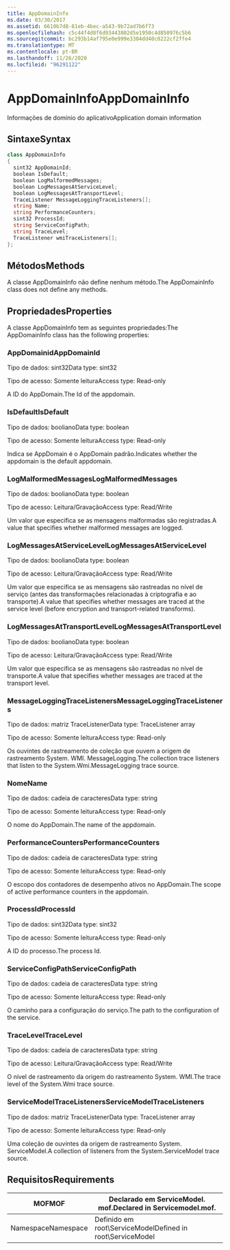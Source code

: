 ```yaml
---
title: AppDomainInfo
ms.date: 03/30/2017
ms.assetid: 6610b7d8-81eb-4bec-a543-9b72ad7b6f73
ms.openlocfilehash: c5c44f4d8f6d93443802d5e1950c4d850976c5b6
ms.sourcegitcommit: bc293b14af795e0e999e3304dd40c0222cf2ffe4
ms.translationtype: MT
ms.contentlocale: pt-BR
ms.lasthandoff: 11/26/2020
ms.locfileid: "96291122"
---
```

# <a name="appdomaininfo"></a><span data-ttu-id="4fb0e-102">AppDomainInfo</span><span class="sxs-lookup"><span data-stu-id="4fb0e-102">AppDomainInfo</span></span>

<span data-ttu-id="4fb0e-103">Informações de domínio do aplicativo</span><span class="sxs-lookup"><span data-stu-id="4fb0e-103">Application domain information</span></span>  
  
## <a name="syntax"></a><span data-ttu-id="4fb0e-104">Sintaxe</span><span class="sxs-lookup"><span data-stu-id="4fb0e-104">Syntax</span></span>  
  
```csharp
class AppDomainInfo  
{  
  sint32 AppDomainId;  
  boolean IsDefault;  
  boolean LogMalformedMessages;  
  boolean LogMessagesAtServiceLevel;  
  boolean LogMessagesAtTransportLevel;  
  TraceListener MessageLoggingTraceListeners[];  
  string Name;  
  string PerformanceCounters;  
  sint32 ProcessId;  
  string ServiceConfigPath;  
  string TraceLevel;  
  TraceListener wmiTraceListeners[];  
};  
```  
  
## <a name="methods"></a><span data-ttu-id="4fb0e-105">Métodos</span><span class="sxs-lookup"><span data-stu-id="4fb0e-105">Methods</span></span>  

 <span data-ttu-id="4fb0e-106">A classe AppDomainInfo não define nenhum método.</span><span class="sxs-lookup"><span data-stu-id="4fb0e-106">The AppDomainInfo class does not define any methods.</span></span>  
  
## <a name="properties"></a><span data-ttu-id="4fb0e-107">Propriedades</span><span class="sxs-lookup"><span data-stu-id="4fb0e-107">Properties</span></span>  

 <span data-ttu-id="4fb0e-108">A classe AppDomainInfo tem as seguintes propriedades:</span><span class="sxs-lookup"><span data-stu-id="4fb0e-108">The AppDomainInfo class has the following properties:</span></span>  
  
### <a name="appdomainid"></a><span data-ttu-id="4fb0e-109">AppDomainid</span><span class="sxs-lookup"><span data-stu-id="4fb0e-109">AppDomainId</span></span>  

 <span data-ttu-id="4fb0e-110">Tipo de dados: sint32</span><span class="sxs-lookup"><span data-stu-id="4fb0e-110">Data type: sint32</span></span>  
  
 <span data-ttu-id="4fb0e-111">Tipo de acesso: Somente leitura</span><span class="sxs-lookup"><span data-stu-id="4fb0e-111">Access type: Read-only</span></span>  
  
 <span data-ttu-id="4fb0e-112">A ID do AppDomain.</span><span class="sxs-lookup"><span data-stu-id="4fb0e-112">The Id of the appdomain.</span></span>  
  
### <a name="isdefault"></a><span data-ttu-id="4fb0e-113">IsDefault</span><span class="sxs-lookup"><span data-stu-id="4fb0e-113">IsDefault</span></span>  

 <span data-ttu-id="4fb0e-114">Tipo de dados: booliano</span><span class="sxs-lookup"><span data-stu-id="4fb0e-114">Data type: boolean</span></span>  
  
 <span data-ttu-id="4fb0e-115">Tipo de acesso: Somente leitura</span><span class="sxs-lookup"><span data-stu-id="4fb0e-115">Access type: Read-only</span></span>  
  
 <span data-ttu-id="4fb0e-116">Indica se AppDomain é o AppDomain padrão.</span><span class="sxs-lookup"><span data-stu-id="4fb0e-116">Indicates whether the appdomain is the default appdomain.</span></span>  
  
### <a name="logmalformedmessages"></a><span data-ttu-id="4fb0e-117">LogMalformedMessages</span><span class="sxs-lookup"><span data-stu-id="4fb0e-117">LogMalformedMessages</span></span>  

 <span data-ttu-id="4fb0e-118">Tipo de dados: booliano</span><span class="sxs-lookup"><span data-stu-id="4fb0e-118">Data type: boolean</span></span>  
  
 <span data-ttu-id="4fb0e-119">Tipo de acesso: Leitura/Gravação</span><span class="sxs-lookup"><span data-stu-id="4fb0e-119">Access type: Read/Write</span></span>  
  
 <span data-ttu-id="4fb0e-120">Um valor que especifica se as mensagens malformadas são registradas.</span><span class="sxs-lookup"><span data-stu-id="4fb0e-120">A value that specifies whether malformed messages are logged.</span></span>  
  
### <a name="logmessagesatservicelevel"></a><span data-ttu-id="4fb0e-121">LogMessagesAtServiceLevel</span><span class="sxs-lookup"><span data-stu-id="4fb0e-121">LogMessagesAtServiceLevel</span></span>  

 <span data-ttu-id="4fb0e-122">Tipo de dados: booliano</span><span class="sxs-lookup"><span data-stu-id="4fb0e-122">Data type: boolean</span></span>  
  
 <span data-ttu-id="4fb0e-123">Tipo de acesso: Leitura/Gravação</span><span class="sxs-lookup"><span data-stu-id="4fb0e-123">Access type: Read/Write</span></span>  
  
 <span data-ttu-id="4fb0e-124">Um valor que especifica se as mensagens são rastreadas no nível de serviço (antes das transformações relacionadas à criptografia e ao transporte).</span><span class="sxs-lookup"><span data-stu-id="4fb0e-124">A value that specifies whether messages are traced at the service level (before encryption and transport-related transforms).</span></span>  
  
### <a name="logmessagesattransportlevel"></a><span data-ttu-id="4fb0e-125">LogMessagesAtTransportLevel</span><span class="sxs-lookup"><span data-stu-id="4fb0e-125">LogMessagesAtTransportLevel</span></span>  

 <span data-ttu-id="4fb0e-126">Tipo de dados: booliano</span><span class="sxs-lookup"><span data-stu-id="4fb0e-126">Data type: boolean</span></span>  
  
 <span data-ttu-id="4fb0e-127">Tipo de acesso: Leitura/Gravação</span><span class="sxs-lookup"><span data-stu-id="4fb0e-127">Access type: Read/Write</span></span>  
  
 <span data-ttu-id="4fb0e-128">Um valor que especifica se as mensagens são rastreadas no nível de transporte.</span><span class="sxs-lookup"><span data-stu-id="4fb0e-128">A value that specifies whether messages are traced at the transport level.</span></span>  
  
### <a name="messageloggingtracelisteners"></a><span data-ttu-id="4fb0e-129">MessageLoggingTraceListeners</span><span class="sxs-lookup"><span data-stu-id="4fb0e-129">MessageLoggingTraceListeners</span></span>  

 <span data-ttu-id="4fb0e-130">Tipo de dados: matriz TraceListener</span><span class="sxs-lookup"><span data-stu-id="4fb0e-130">Data type: TraceListener array</span></span>  
  
 <span data-ttu-id="4fb0e-131">Tipo de acesso: Somente leitura</span><span class="sxs-lookup"><span data-stu-id="4fb0e-131">Access type: Read-only</span></span>  
  
 <span data-ttu-id="4fb0e-132">Os ouvintes de rastreamento de coleção que ouvem a origem de rastreamento System. WMI. MessageLogging.</span><span class="sxs-lookup"><span data-stu-id="4fb0e-132">The collection trace listeners that listen to the System.Wmi.MessageLogging trace source.</span></span>  
  
### <a name="name"></a><span data-ttu-id="4fb0e-133">Nome</span><span class="sxs-lookup"><span data-stu-id="4fb0e-133">Name</span></span>  

 <span data-ttu-id="4fb0e-134">Tipo de dados: cadeia de caracteres</span><span class="sxs-lookup"><span data-stu-id="4fb0e-134">Data type: string</span></span>  
  
 <span data-ttu-id="4fb0e-135">Tipo de acesso: Somente leitura</span><span class="sxs-lookup"><span data-stu-id="4fb0e-135">Access type: Read-only</span></span>  
  
 <span data-ttu-id="4fb0e-136">O nome do AppDomain.</span><span class="sxs-lookup"><span data-stu-id="4fb0e-136">The name of the appdomain.</span></span>  
  
### <a name="performancecounters"></a><span data-ttu-id="4fb0e-137">PerformanceCounters</span><span class="sxs-lookup"><span data-stu-id="4fb0e-137">PerformanceCounters</span></span>  

 <span data-ttu-id="4fb0e-138">Tipo de dados: cadeia de caracteres</span><span class="sxs-lookup"><span data-stu-id="4fb0e-138">Data type: string</span></span>  
  
 <span data-ttu-id="4fb0e-139">Tipo de acesso: Somente leitura</span><span class="sxs-lookup"><span data-stu-id="4fb0e-139">Access type: Read-only</span></span>  
  
 <span data-ttu-id="4fb0e-140">O escopo dos contadores de desempenho ativos no AppDomain.</span><span class="sxs-lookup"><span data-stu-id="4fb0e-140">The scope of active performance counters in the appdomain.</span></span>  
  
### <a name="processid"></a><span data-ttu-id="4fb0e-141">ProcessId</span><span class="sxs-lookup"><span data-stu-id="4fb0e-141">ProcessId</span></span>  

 <span data-ttu-id="4fb0e-142">Tipo de dados: sint32</span><span class="sxs-lookup"><span data-stu-id="4fb0e-142">Data type: sint32</span></span>  
  
 <span data-ttu-id="4fb0e-143">Tipo de acesso: Somente leitura</span><span class="sxs-lookup"><span data-stu-id="4fb0e-143">Access type: Read-only</span></span>  
  
 <span data-ttu-id="4fb0e-144">A ID do processo.</span><span class="sxs-lookup"><span data-stu-id="4fb0e-144">The process Id.</span></span>  
  
### <a name="serviceconfigpath"></a><span data-ttu-id="4fb0e-145">ServiceConfigPath</span><span class="sxs-lookup"><span data-stu-id="4fb0e-145">ServiceConfigPath</span></span>  

 <span data-ttu-id="4fb0e-146">Tipo de dados: cadeia de caracteres</span><span class="sxs-lookup"><span data-stu-id="4fb0e-146">Data type: string</span></span>  
  
 <span data-ttu-id="4fb0e-147">Tipo de acesso: Somente leitura</span><span class="sxs-lookup"><span data-stu-id="4fb0e-147">Access type: Read-only</span></span>  
  
 <span data-ttu-id="4fb0e-148">O caminho para a configuração do serviço.</span><span class="sxs-lookup"><span data-stu-id="4fb0e-148">The path to the configuration of the service.</span></span>  
  
### <a name="tracelevel"></a><span data-ttu-id="4fb0e-149">TraceLevel</span><span class="sxs-lookup"><span data-stu-id="4fb0e-149">TraceLevel</span></span>  

 <span data-ttu-id="4fb0e-150">Tipo de dados: cadeia de caracteres</span><span class="sxs-lookup"><span data-stu-id="4fb0e-150">Data type: string</span></span>  
  
 <span data-ttu-id="4fb0e-151">Tipo de acesso: Leitura/Gravação</span><span class="sxs-lookup"><span data-stu-id="4fb0e-151">Access type: Read/Write</span></span>  
  
 <span data-ttu-id="4fb0e-152">O nível de rastreamento da origem do rastreamento System. WMI.</span><span class="sxs-lookup"><span data-stu-id="4fb0e-152">The trace level of the System.Wmi trace source.</span></span>  
  
### <a name="servicemodeltracelisteners"></a><span data-ttu-id="4fb0e-153">ServiceModelTraceListeners</span><span class="sxs-lookup"><span data-stu-id="4fb0e-153">ServiceModelTraceListeners</span></span>  

 <span data-ttu-id="4fb0e-154">Tipo de dados: matriz TraceListener</span><span class="sxs-lookup"><span data-stu-id="4fb0e-154">Data type: TraceListener array</span></span>  
  
 <span data-ttu-id="4fb0e-155">Tipo de acesso: Somente leitura</span><span class="sxs-lookup"><span data-stu-id="4fb0e-155">Access type: Read-only</span></span>  
  
 <span data-ttu-id="4fb0e-156">Uma coleção de ouvintes da origem de rastreamento System. ServiceModel.</span><span class="sxs-lookup"><span data-stu-id="4fb0e-156">A collection of listeners from the System.ServiceModel trace source.</span></span>  
  
## <a name="requirements"></a><span data-ttu-id="4fb0e-157">Requisitos</span><span class="sxs-lookup"><span data-stu-id="4fb0e-157">Requirements</span></span>  
  
|<span data-ttu-id="4fb0e-158">MOF</span><span class="sxs-lookup"><span data-stu-id="4fb0e-158">MOF</span></span>|<span data-ttu-id="4fb0e-159">Declarado em ServiceModel. mof.</span><span class="sxs-lookup"><span data-stu-id="4fb0e-159">Declared in Servicemodel.mof.</span></span>|  
|---------|-----------------------------------|  
|<span data-ttu-id="4fb0e-160">Namespace</span><span class="sxs-lookup"><span data-stu-id="4fb0e-160">Namespace</span></span>|<span data-ttu-id="4fb0e-161">Definido em root\ServiceModel</span><span class="sxs-lookup"><span data-stu-id="4fb0e-161">Defined in root\ServiceModel</span></span>|
